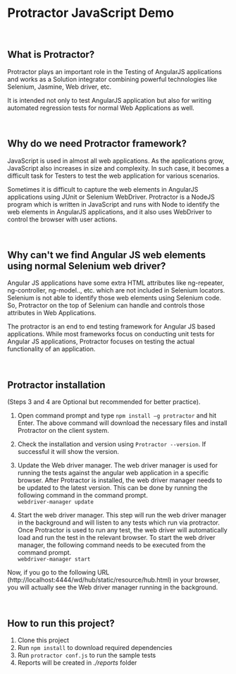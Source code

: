 # Protractor JavaScript Demo

<br />

## What is Protractor?

Protractor plays an important role in the Testing of AngularJS applications and works as a Solution integrator combining powerful technologies like Selenium, Jasmine, Web driver, etc. 

It is intended not only to test AngularJS application but also for writing automated regression tests for normal Web Applications as well.

<br />

## Why do we need Protractor framework?

JavaScript is used in almost all web applications. As the applications grow, JavaScript also increases in size and complexity. In such case, it becomes a difficult task for Testers to test the web application for various scenarios.

Sometimes it is difficult to capture the web elements in AngularJS applications using JUnit or Selenium WebDriver.
Protractor is a NodeJS program which is written in JavaScript and runs with Node to identify the web elements in AngularJS applications, and it also uses WebDriver to control the browser with user actions.

<br />

## Why can't we find Angular JS web elements using normal Selenium web driver?

Angular JS applications have some extra HTML attributes like ng-repeater, ng-controller, ng-model.., etc. which are not included in Selenium locators. Selenium is not able to identify those web elements using Selenium code. So, Protractor on the top of Selenium can handle and controls those attributes in Web Applications.

The protractor is an end to end testing framework for Angular JS based applications. While most frameworks focus on conducting unit tests for Angular JS applications, Protractor focuses on testing the actual functionality of an application.

<br />

## Protractor installation

(Steps 3 and 4 are Optional but recommended for better practice).

   1. Open command prompt and type `npm install –g protractor` and hit Enter.
      The above command will download the necessary files and install Protractor on the client system.

   2. Check the installation and version using `Protractor --version`. If successful it will show the version.

   3. Update the Web driver manager. The web driver manager is used for running the tests against the angular web application in a specific browser. After Protractor is installed, the web driver manager needs to be updated to the latest version. This can be done by running the following command in the command prompt.\
      `webdriver-manager update`

   4. Start the web driver manager. This step will run the web driver manager in the background and will listen to any tests which run via protractor.
   Once Protractor is used to run any test, the web driver will automatically load and run the test in the relevant browser. To start  the web driver manager, the following command needs to be executed from the command prompt.\
   `webdriver-manager start`

   Now, if you go to the following URL (http://localhost:4444/wd/hub/static/resource/hub.html) in your browser, you will actually see the Web driver manager running in the background.

<br />

## How to run this project?

   1. Clone this project
   2. Run `npm install` to download required dependencies
   3. Run `protractor conf.js` to run the sample tests
   4. Reports will be created in *./reports* folder
